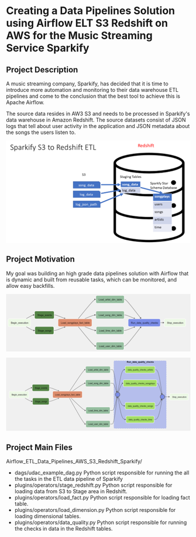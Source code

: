 
# Creating a Data Pipelines Solution using Airflow ELT S3 Redshift  on AWS for the Music Streaming Service Sparkify

## Project Description 

A music streaming company, Sparkify, has decided that it is time to introduce more automation and monitoring to their data warehouse ETL pipelines and come to the conclusion that the best tool to achieve this is Apache Airflow.

The source data resides in AW3 S3 and needs to be processed in Sparkify's data warehouse in Amazon Redshift. The source datasets consist of JSON logs that tell about user activity in the application and JSON metadata about the songs the users listen to.


![Alt text](https://github.com/marciopintomotta/AWS_ELT_Data_Warehouse_S3_2_Redshift_Sparkify/blob/master/Sparkify_S3_to_Redshift_ELT.png "a Redshift ELT")



## Project Motivation

My goal was building an high grade data pipelines solution with Airflow that is dynamic and built from reusable tasks, which can be monitored, and allow easy backfills.

![Alt text](https://github.com/marciopintomotta/Airflow_ETL_Data_Pipelines_AWS_S3_Redshift_Sparkify/blob/master/dag.png " Dag")


![Alt text](https://github.com/marciopintomotta/Airflow_ETL_Data_Pipelines_AWS_S3_Redshift_Sparkify/blob/master/dag_all.png " Dag")


## Project Main Files 

Airflow_ETL_Data_Pipelines_AWS_S3_Redshift_Sparkify/
 *  dags/udac_example_dag.py Python script responsible for running the all the tasks in the ETL data pipeline of Sparkify
 * plugins/operators/stage_redshift.py  Python script responsible for loading data from S3 to Stage area in Redshift.
 *  plugins/operators/load_fact.py Python script responsible for loading fact table.
 *  plugins/operators/load_dimension.py Python script responsible for loading dimensional tables.
 *  plugins/operators/data_quality.py   Python script responsible for running the checks in data in the Redshift tables. 
 

